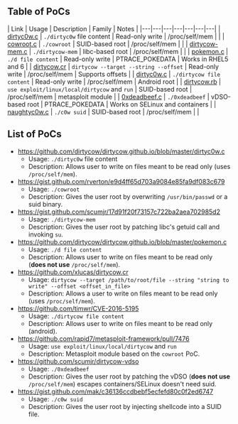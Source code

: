 ## Table of PoCs
| Link | Usage | Description | Family | Notes |
|---|---|---|---|---|---|---|
| [dirtyc0w.c](https://github.com/dirtycow/dirtycow.github.io/blob/master/dirtyc0w.c) | `./dirtyc0w` file content | Read-only write | /proc/self/mem |  |
| [cowroot.c](https://gist.github.com/rverton/e9d4ff65d703a9084e85fa9df083c679) | `./cowroot` | SUID-based root | /proc/self/mem |  |
| [dirtycow-mem.c](https://gist.github.com/scumjr/17d91f20f73157c722ba2aea702985d2) | `./dirtycow-mem` | libc-based root | /proc/self/mem |  |
| [pokemon.c](https://github.com/dirtycow/dirtycow.github.io/blob/master/pokemon.c) | `./d file content` | Read-only write | PTRACE_POKEDATA | Works in RHEL5 and 6 |
| [dirtycow.cr](https://github.com/xlucas/dirtycow.cr) | `dirtycow --target --string --offset` | Read-only write | /proc/self/mem | Supports offsets |
| [dirtyc0w.c](https://github.com/timwr/CVE-2016-5195) | `./dirtycow file content` | Read-only write | /proc/self/mem | Android root |
| [dirtycow.rb](https://github.com/rapid7/metasploit-framework/pull/7476) | `use exploit/linux/local/dirtycow` and `run` | SUID-based root | /proc/self/mem | metasploit module |
| [0xdeadbeef.c](https://github.com/scumjr/dirtycow-vdso) | `./0xdeadbeef` | vDSO-based root | PTRACE_POKEDATA | Works on SELinux and containers |
| [naughtyc0w.c](https://gist.github.com/mak/c36136ccdbebf5ecfefd80c0f2ed6747) | `./c0w suid` | SUID-based root | /proc/self/mem |  |

## List of PoCs
* https://github.com/dirtycow/dirtycow.github.io/blob/master/dirtyc0w.c
  * Usage: `./dirtyc0w` file content
  * Description: Allows user to write on files meant to be read only (uses `/proc/self/mem`).
* https://gist.github.com/rverton/e9d4ff65d703a9084e85fa9df083c679
  * Usage: `./cowroot`
  * Description: Gives the user root by overwriting `/usr/bin/passwd` or a suid binary.
* https://gist.github.com/scumjr/17d91f20f73157c722ba2aea702985d2
  * Usage: `./dirtycow-mem`
  * Description: Gives the user root by patching libc's getuid call and invoking `su`.
* https://github.com/dirtycow/dirtycow.github.io/blob/master/pokemon.c
  * Usage: `./d file content`
  * Description: Allows user to write on files meant to be read only (**does not use** `/proc/self/mem`).
* https://github.com/xlucas/dirtycow.cr
  * Usage: `dirtycow --target /path/to/root/file --string "string to write" --offset <offset_in_file>`
  * Description: Allows a user to write on files meant to be read only (uses `/proc/self/mem`).
* https://github.com/timwr/CVE-2016-5195
  * Usage: `./dirtycow file content`
  * Description: Allows user to write on files meant to be read only (android).
* https://github.com/rapid7/metasploit-framework/pull/7476
  * Usage: `use exploit/linux/local/dirtycow` and `run`
  * Description: Metasploit module based on the `cowroot` PoC.
* https://github.com/scumjr/dirtycow-vdso
  * Usage: `./0xdeadbeef`
  * Description: Gives the user root by patching the vDSO (**does not use** `/proc/self/mem`) escapes containers/SELinux doesn't need suid.
* https://gist.github.com/mak/c36136ccdbebf5ecfefd80c0f2ed6747
  * Usage: `./c0w suid`
  * Description: Gives the user root by injecting shellcode into a SUID file.
